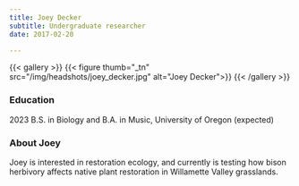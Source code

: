 ```yaml
---
title: Joey Decker
subtitle: Undergraduate researcher
date: 2017-02-20

---
```


{{< gallery >}}
  {{< figure thumb="_tn" src="/img/headshots/joey_decker.jpg" alt="Joey Decker">}}
{{< /gallery >}}

<!--more-->
### Education
2023 B.S. in Biology and B.A. in Music, University of Oregon (expected) 

### About Joey
Joey is interested in restoration ecology, and currently is testing how bison herbivory affects native plant restoration in Willamette Valley grasslands.